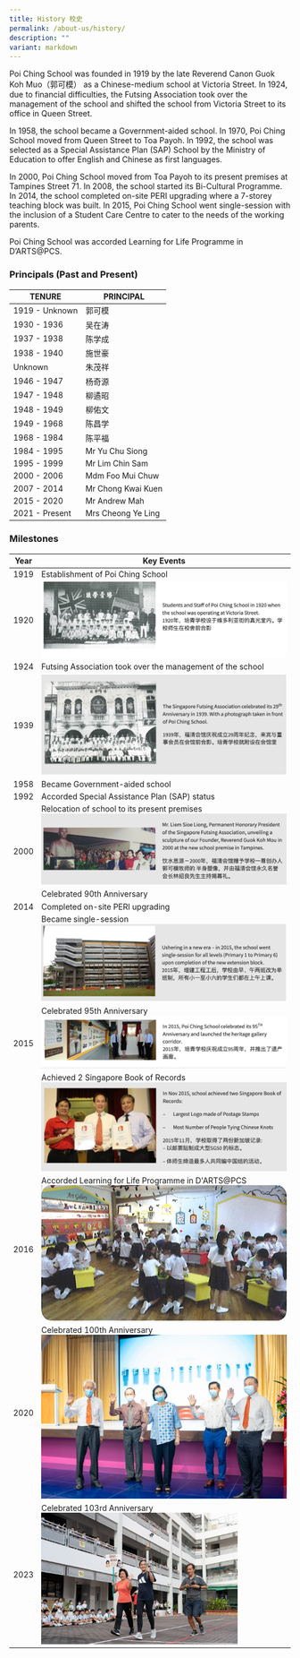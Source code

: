 ```yaml
---
title: History 校史
permalink: /about-us/history/
description: ""
variant: markdown
---
```

Poi Ching School was founded in 1919 by the late Reverend Canon Guok Koh Muo（郭可模） as a Chinese-medium school at Victoria Street. In 1924, due to financial difficulties, the Futsing Association took over the management of the school and shifted the school from Victoria Street to its office in Queen Street.

In 1958, the school became a Government-aided school. In 1970, Poi Ching School moved from Queen Street to Toa Payoh. In 1992, the school was selected as a Special Assistance Plan (SAP) School by the Ministry of Education to offer English and Chinese as first languages.

In 2000, Poi Ching School moved from Toa Payoh to its present premises at Tampines Street 71. In 2008, the school started its Bi-Cultural Programme. In 2014, the school completed on-site PERI upgrading where a 7-storey teaching block was built. In 2015, Poi Ching School went single-session with the inclusion of a Student Care Centre to cater to the needs of the working parents.

Poi Ching School was accorded Learning for Life Programme in D’ARTS@PCS.

### **Principals (Past and Present)**


| **TENURE**      | **PRINCIPAL**        |
|-----------------|----------------------|
|  1919 - Unknown    |  郭可模  |
|  1930 - 1936   |  吴在涛       |
|  1937 - 1938    |  陈学成  |
|  1938 - 1940    |  施世豪     |
|  Unknown    |  朱茂祥     |
|  1946 - 1947    |  杨奇源    |
|  1947 - 1948    |  柳遹昭  |
|  1948 - 1949    |  柳佑文   |
|  1949 - 1968    | 陈昌学   |
|  1968 - 1984    |  陈平福    |
|  1984 - 1995    |  Mr Yu Chu Siong   |
|  1995 - 1999    | Mr Lim Chin Sam    |
|  2000 - 2006    | Mdm Foo Mui Chuw  |
|  2007 - 2014    | Mr Chong Kwai Kuen    |
|  2015 - 2020    | Mr Andrew Mah   |
|  2021 - Present |  Mrs Cheong Ye Ling |



### Milestones
<table>
<thead>
  <tr>
    <th>Year</th>
    <th>Key Events</th>
  </tr>
</thead>
<tbody>
  <tr>
		  <td>1919</td>
    <td>Establishment of Poi Ching School  </td>
  </tr>
   <tr>
    <td>1920</td>
    <td><img style="width:100%" src="/images/history1.png"></td>
  </tr>
	<tr>
 <td>1924</td>
    <td>Futsing Association took over the management of the school</td>
  </tr>
<tr>
 <td>1939</td>
    <td><img style="width:100%" src="/images/history2.png"></td>
  </tr>
<tr>
 <td>1958</td>
    <td>Became Government-aided school</td>
  </tr>
	<tr>
	 <td>1992</td>
    <td>Accorded Special Assistance Plan (SAP) status</td>
  </tr>
<tr> <td rowspan="2">2000</td>
     <td>Relocation of school to its present premises<br> <img style="width:100%" src="/images/history3.png"> </td>
     </tr>
	<tr>
	 <td>Celebrated 90th Anniversary</td>
    </tr>
	<tr>
	 <td>2014</td>
    <td>Completed on-site PERI upgrading</td>
  </tr>
	<tr> <td rowspan="3">2015</td>
     <td>Became single-session<br> <img style="width:100%" src="/images/history5.png"> </td>
     </tr>
	<tr>
	 <td>Celebrated 95th Anniversary<br>  <img style="width:100%" src="/images/history6.png"></td>
    </tr>
	<tr>
		<td>Achieved 2 Singapore Book of Records<br>  <img style="width:100%" src="/images/history7.png"></td>
	</tr>
<tr>
 <td>2016</td>
    <td>Accorded Learning for Life Programme in D'ARTS@PCS<br>  <img style="width:100%" src="/images/History_2016_D_Arts_for_website.png"></td>
  </tr>
<tr>
 <td>2020</td>
    <td>Celebrated 100th Anniversary<br> <img style="width:100%" src="/images/50495008012_d6f9a20e6c_k.jpg"> </td>
  </tr>
	<tr>
 <td>2023</td>
    <td>Celebrated 103rd Anniversary<br> <img style="width: 80%" src="/images/53245699329_55658d1fc2_o.jpg"></td></tr>
  </tbody></table>